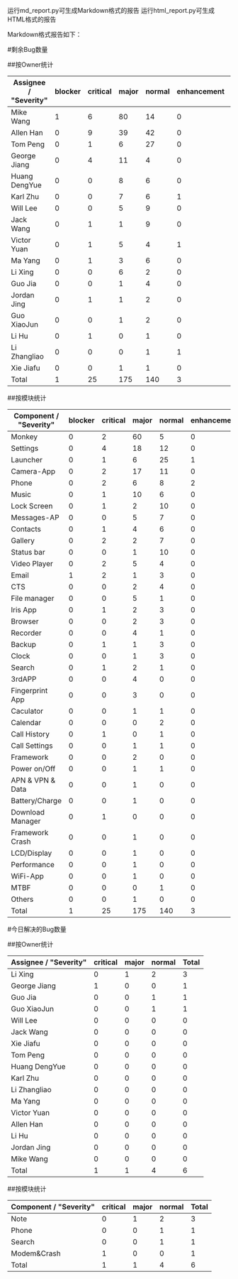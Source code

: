 运行md_report.py可生成Markdown格式的报告
运行html_report.py可生成HTML格式的报告

Markdown格式报告如下：

#剩余Bug数量

##按Owner统计

Assignee / "Severity" | blocker | critical | major | normal | enhancement | Total
----------------------|---------|----------|-------|--------|-------------|------
Mike Wang             | 1       | 6        | 80    | 14     | 0           | 101  
Allen Han             | 0       | 9        | 39    | 42     | 0           | 90   
Tom Peng              | 0       | 1        | 6     | 27     | 0           | 34   
George Jiang          | 0       | 4        | 11    | 4      | 0           | 19   
Huang DengYue         | 0       | 0        | 8     | 6      | 0           | 14   
Karl Zhu              | 0       | 0        | 7     | 6      | 1           | 14   
Will Lee              | 0       | 0        | 5     | 9      | 0           | 14   
Jack Wang             | 0       | 1        | 1     | 9      | 0           | 11   
Victor Yuan           | 0       | 1        | 5     | 4      | 1           | 11   
Ma Yang               | 0       | 1        | 3     | 6      | 0           | 10   
Li Xing               | 0       | 0        | 6     | 2      | 0           | 8    
Guo Jia               | 0       | 0        | 1     | 4      | 0           | 5    
Jordan Jing           | 0       | 1        | 1     | 2      | 0           | 4    
Guo XiaoJun           | 0       | 0        | 1     | 2      | 0           | 3    
Li Hu                 | 0       | 1        | 0     | 1      | 0           | 2    
Li Zhangliao          | 0       | 0        | 0     | 1      | 1           | 2    
Xie Jiafu             | 0       | 0        | 1     | 1      | 0           | 2    
Total                 | 1       | 25       | 175   | 140    | 3           | 344  

##按模块统计

Component / "Severity" | blocker | critical | major | normal | enhancement | Total
-----------------------|---------|----------|-------|--------|-------------|------
Monkey                 | 0       | 2        | 60    | 5      | 0           | 67   
Settings               | 0       | 4        | 18    | 12     | 0           | 34   
Launcher               | 0       | 1        | 6     | 25     | 1           | 33   
Camera-App             | 0       | 2        | 17    | 11     | 0           | 30   
Phone                  | 0       | 2        | 6     | 8      | 2           | 18   
Music                  | 0       | 1        | 10    | 6      | 0           | 17   
Lock Screen            | 0       | 1        | 2     | 10     | 0           | 13   
Messages-AP            | 0       | 0        | 5     | 7      | 0           | 12   
Contacts               | 0       | 1        | 4     | 6      | 0           | 11   
Gallery                | 0       | 2        | 2     | 7      | 0           | 11   
Status bar             | 0       | 0        | 1     | 10     | 0           | 11   
Video Player           | 0       | 2        | 5     | 4      | 0           | 11   
Email                  | 1       | 2        | 1     | 3      | 0           | 7    
CTS                    | 0       | 0        | 2     | 4      | 0           | 6    
File manager           | 0       | 0        | 5     | 1      | 0           | 6    
Iris App               | 0       | 1        | 2     | 3      | 0           | 6    
Browser                | 0       | 0        | 2     | 3      | 0           | 5    
Recorder               | 0       | 0        | 4     | 1      | 0           | 5    
Backup                 | 0       | 1        | 1     | 3      | 0           | 5    
Clock                  | 0       | 0        | 1     | 3      | 0           | 4    
Search                 | 0       | 1        | 2     | 1      | 0           | 4    
3rdAPP                 | 0       | 0        | 4     | 0      | 0           | 4    
Fingerprint App        | 0       | 0        | 3     | 0      | 0           | 3    
Caculator              | 0       | 0        | 1     | 1      | 0           | 2    
Calendar               | 0       | 0        | 0     | 2      | 0           | 2    
Call History           | 0       | 1        | 0     | 1      | 0           | 2    
Call Settings          | 0       | 0        | 1     | 1      | 0           | 2    
Framework              | 0       | 0        | 2     | 0      | 0           | 2    
Power on/Off           | 0       | 0        | 1     | 1      | 0           | 2    
APN & VPN & Data       | 0       | 0        | 1     | 0      | 0           | 1    
Battery/Charge         | 0       | 0        | 1     | 0      | 0           | 1    
Download Manager       | 0       | 1        | 0     | 0      | 0           | 1    
Framework Crash        | 0       | 0        | 1     | 0      | 0           | 1    
LCD/Display            | 0       | 0        | 1     | 0      | 0           | 1    
Performance            | 0       | 0        | 1     | 0      | 0           | 1    
WiFi-App               | 0       | 0        | 1     | 0      | 0           | 1    
MTBF                   | 0       | 0        | 0     | 1      | 0           | 1    
Others                 | 0       | 0        | 1     | 0      | 0           | 1    
Total                  | 1       | 25       | 175   | 140    | 3           | 344  


#今日解决的Bug数量

##按Owner统计

Assignee / "Severity" | critical | major | normal | Total
----------------------|----------|-------|--------|------
Li Xing               | 0        | 1     | 2      | 3    
George Jiang          | 1        | 0     | 0      | 1    
Guo Jia               | 0        | 0     | 1      | 1    
Guo XiaoJun           | 0        | 0     | 1      | 1    
Will Lee              | 0        | 0     | 0      | 0    
Jack Wang             | 0        | 0     | 0      | 0    
Xie Jiafu             | 0        | 0     | 0      | 0    
Tom Peng              | 0        | 0     | 0      | 0    
Huang DengYue         | 0        | 0     | 0      | 0    
Karl Zhu              | 0        | 0     | 0      | 0    
Li Zhangliao          | 0        | 0     | 0      | 0    
Ma Yang               | 0        | 0     | 0      | 0    
Victor Yuan           | 0        | 0     | 0      | 0    
Allen Han             | 0        | 0     | 0      | 0    
Li Hu                 | 0        | 0     | 0      | 0    
Jordan Jing           | 0        | 0     | 0      | 0    
Mike Wang             | 0        | 0     | 0      | 0    
Total                 | 1        | 1     | 4      | 6    

##按模块统计

Component / "Severity" | critical | major | normal | Total
-----------------------|----------|-------|--------|------
Note                   | 0        | 1     | 2      | 3    
Phone                  | 0        | 0     | 1      | 1    
Search                 | 0        | 0     | 1      | 1    
Modem&Crash            | 1        | 0     | 0      | 1    
Total                  | 1        | 1     | 4      | 6    

